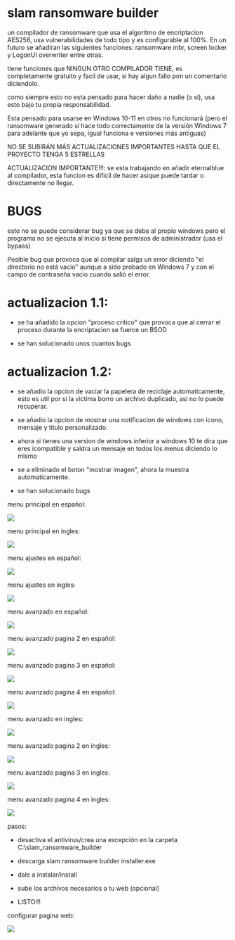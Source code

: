 # slam ransomware builder
 un compilador de ransomware que usa el algoritmo de encriptacion AES256, usa vulnerabilidades de todo tipo y es configurable al 100%. En un futuro se añadiran las siguientes funciones: ransomware mbr, screen locker y LogonUI overwriter entre otras.
 
 tiene funciones que NINGUN OTRO COMPILADOR TIENE, es completamente gratuito y facil de usar, si hay algun fallo pon un comentario diciendolo.
 
 como siempre esto no esta pensado para hacer daño a nadie (o si), usa esto bajo tu propia responsabilidad.

 Esta pensado para usarse en Windows 10-11 en otros no funcionará (pero el ransomware generado si hace todo correctamente de la versión Windows 7 para adelante que yo sepa, igual funciona e versiones más antiguas)

 NO SE SUBIRÁN MÁS ACTUALIZACIONES IMPORTANTES HASTA QUE EL PROYECTO TENGA 5 ESTRELLAS
 
 ACTUALIZACION IMPORTANTE!!!: se esta trabajando en añadir eternalblue al compilador, esta funcion es dificil de hacer asique puede tardar o directamente no llegar.
 
# BUGS
esto no se puede considerar bug ya que se debe al propio windows pero el programa no se ejecuta al inicio si tiene permisos de administrador (usa el bypass)

Posible bug que provoca que al compilar salga un error diciendo "el directorio no está vacio" aunque a sido probado en Windows 7 y con el campo de contraseña vacío cuando salió el error.

# actualizacion 1.1:
 - se ha añadido la opcion "proceso critico" que provoca que al cerrar el proceso durante la encriptacion se fuerce un BSOD

 - se han solucionado unos cuantos bugs
 
# actualizacion 1.2:
 - se añadio la opcion de vaciar la papelera de reciclaje automaticamente, esto es util por si la victima borro un archivo duplicado, asi no lo puede recuperar.

 - se añadio la opcion de mostrar una notificacion de windows con icono, mensaje y titulo personalizado.

 - ahora si tienes una version de windows inferior a windows 10 te dira que eres icompatible y saldra un mensaje en todos los menus diciendo lo mismo

 - se a eliminado el boton "mostrar imagen", ahora la muestra automaticamente.

 - se han solucionado bugs
 
 menu principal en español:
 
  ![](https://github.com/AnderMoralDiaz/slam-ransomware-builder/blob/main/principal%20esp.png?raw=true)

 menu principal en ingles:
 
 ![](https://github.com/AnderMoralDiaz/slam-ransomware-builder/blob/main/principal%20ing.png?raw=true)
 
 menu ajustes en español:
 
 ![](https://github.com/AnderMoralDiaz/slam-ransomware-builder/blob/main/ajustes%20espa.png?raw=true)

 menu ajustes en ingles:
 
 ![](https://github.com/AnderMoralDiaz/slam-ransomware-builder/blob/main/ajustes%20ing.png?raw=true)
 
 menu avanzado en español:
 
  ![](https://github.com/AnderMoralDiaz/slam-ransomware-builder/blob/main/avanzado%20esp.png?raw=true)

 menu avanzado pagina 2 en español:
 
 ![](https://github.com/AnderMoralDiaz/slam-ransomware-builder/blob/main/avanzado%20esp%202.png?raw=true)
 
 menu avanzado pagina 3 en español:
 
 ![](https://github.com/AnderMoralDiaz/slam-ransomware-builder/blob/main/avanzado%20esp%203.png?raw=true)

 menu avanzado pagina 4 en español:
 
 ![](https://github.com/AnderMoralDiaz/slam-ransomware-builder/blob/main/avanzado%20esp%204.png?raw=true)

 menu avanzado en ingles:
 
  ![](https://github.com/AnderMoralDiaz/slam-ransomware-builder/blob/main/avanzado%20ing.png?raw=true)

 menu avanzado pagina 2 en ingles:
 
 ![](https://github.com/AnderMoralDiaz/slam-ransomware-builder/blob/main/avanzado%20ing%202.png?raw=true)
 
 menu avanzado pagina 3 en ingles:
 
 ![](https://github.com/AnderMoralDiaz/slam-ransomware-builder/blob/main/avanzado%20ing%203.png?raw=true)
 
 menu avanzado pagina 4 en ingles:
 
 ![](https://github.com/AnderMoralDiaz/slam-ransomware-builder/blob/main/avanzado%20ing%204.png?raw=true)
 
 pasos:
 - desactiva el antivirus/crea una excepción en la carpeta C:\slam_ransomware_builder
 
 - descarga slam ransomware builder installer.exe

- dale a instalar/install

- sube los archivos necesarios a tu web (opcional)

- LISTO!!!

configurar pagina web:

 ![](https://github.com/AnderMoralDiaz/slam-ransomware-builder/blob/main/1.gif?raw=true)
